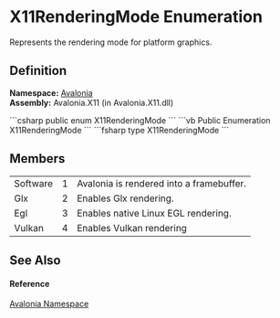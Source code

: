 # X11RenderingMode Enumeration


Represents the rendering mode for platform graphics.



## Definition
**Namespace:** <a href="N_Avalonia">Avalonia</a>  
**Assembly:** Avalonia.X11 (in Avalonia.X11.dll)

<Tabs groupId="api-code-preview">
<TabItem value="csharp" label="C#">
```csharp
public enum X11RenderingMode
```
</TabItem>
<TabItem value="vb" label="VB">
```vb
Public Enumeration X11RenderingMode
```
</TabItem>
<TabItem value="fsharp" label="F#">
```fsharp
type X11RenderingMode
```
</TabItem>
</Tabs>



## Members
<table>
<tr>
<td>Software</td>
<td>1</td>
<td>Avalonia is rendered into a framebuffer.</td>
</tr>
<tr>
<td>Glx</td>
<td>2</td>
<td>Enables Glx rendering.</td>
</tr>
<tr>
<td>Egl</td>
<td>3</td>
<td>Enables native Linux EGL rendering.</td>
</tr>
<tr>
<td>Vulkan</td>
<td>4</td>
<td>Enables Vulkan rendering</td>
</tr>
</table>

## See Also


#### Reference
<a href="N_Avalonia">Avalonia Namespace</a>  

